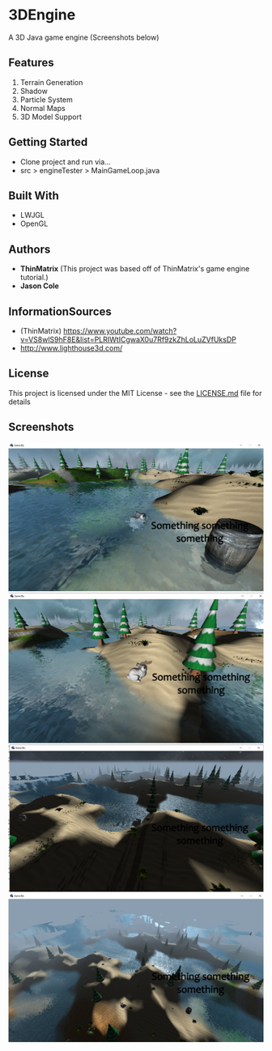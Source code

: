 # 3DEngine

A 3D Java game engine 
(Screenshots below)

## Features

1. Terrain Generation
2. Shadow
3. Particle System
4. Normal Maps
5. 3D Model Support

## Getting Started

* Clone project and run via...
* src > engineTester > MainGameLoop.java

## Built With

* LWJGL
* OpenGL

## Authors

* **ThinMatrix** (This project was based off of ThinMatrix's game engine tutorial.)
* **Jason Cole**

## InformationSources
* (ThinMatrix) https://www.youtube.com/watch?v=VS8wlS9hF8E&list=PLRIWtICgwaX0u7Rf9zkZhLoLuZVfUksDP
* http://www.lighthouse3d.com/

## License

This project is licensed under the MIT License - see the [LICENSE.md](LICENSE.md) file for details

## Screenshots

![alt text](https://github.com/jaymcole/3DEngine/blob/master/3DEngine_Screenshots/shot4.png)
![alt text](https://github.com/jaymcole/3DEngine/blob/master/3DEngine_Screenshots/shot3.png)
![alt text](https://github.com/jaymcole/3DEngine/blob/master/3DEngine_Screenshots/shot1.png)
![alt text](https://github.com/jaymcole/3DEngine/blob/master/3DEngine_Screenshots/shot2.png)

